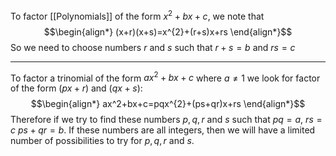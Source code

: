 To factor [[Polynomials]] of the form $x^{2}+bx+c$, we note that
$$\begin{align*}
(x+r)(x+s)=x^{2}+(r+s)x+rs
\end{align*}$$
So we need to choose numbers $r$ and $s$ such that $r+s = b$ and $rs = c$
___
To factor a trinomial of the form $ax^2+bx+c$ where $a\ne1$ we look for factor of the form $(px+r)$ and $(qx+s)$:
$$\begin{align*}
ax^2+bx+c=pqx^{2}+(ps+qr)x+rs
\end{align*}$$
Therefore if we try to find these numbers $p,q,r$ and $s$ such that $pq = a$, $rs=c$ $ps+qr=b$. If these numbers are all integers, then we will have a limited number of possibilities to try for $p,q,r$ and $s$. 